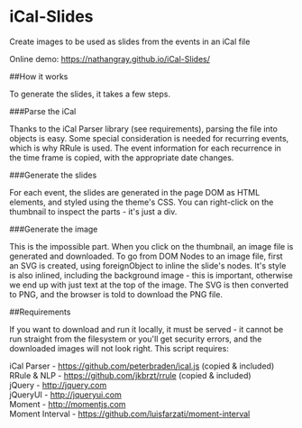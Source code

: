# iCal-Slides
Create images to be used as slides from the events in an iCal file

Online demo:
https://nathangray.github.io/iCal-Slides/


##How it works

To generate the slides, it takes a few steps.

###Parse the iCal

Thanks to the iCal Parser library (see requirements), parsing the file into objects is easy. Some special consideration is needed for recurring events, which is why RRule is used. The event information for each recurrence in the time frame is copied, with the appropriate date changes.

###Generate the slides

For each event, the slides are generated in the page DOM as HTML elements, and styled using the theme's CSS. You can right-click on the thumbnail to inspect the parts - it's just a div.

###Generate the image

This is the impossible part. When you click on the thumbnail, an image file is generated and downloaded. To go from DOM Nodes to an image file, first an SVG is created, using foreignObject to inline the slide's nodes. It's style is also inlined, including the background image - this is important, otherwise we end up with just text at the top of the image. The SVG is then converted to PNG, and the browser is told to download the PNG file.

##Requirements

If you want to download and run it locally, it must be served - it cannot be run straight from the filesystem or you'll get security errors, and the downloaded images will not look right. This script requires:

iCal Parser - https://github.com/peterbraden/ical.js (copied & included)  
RRule & NLP - https://github.com/jkbrzt/rrule (copied & included)  
jQuery - http://jquery.com  
jQueryUI - http://jqueryui.com  
Moment - http://momentjs.com  
Moment Interval - https://github.com/luisfarzati/moment-interval  
